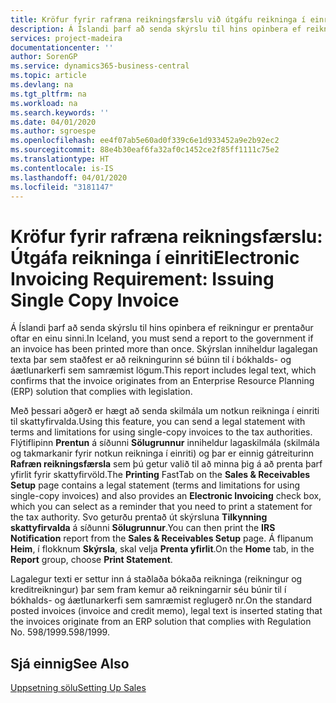 ```yaml
---
title: Kröfur fyrir rafræna reikningsfærslu við útgáfu reikninga í einriti
description: Á Íslandi þarf að senda skýrslu til hins opinbera ef reikningur er prentaður oftar en einu sinni.
services: project-madeira
documentationcenter: ''
author: SorenGP
ms.service: dynamics365-business-central
ms.topic: article
ms.devlang: na
ms.tgt_pltfrm: na
ms.workload: na
ms.search.keywords: ''
ms.date: 04/01/2020
ms.author: sgroespe
ms.openlocfilehash: ee4f07ab5e60ad0f339c6e1d933452a9e2b92ec2
ms.sourcegitcommit: 88e4b30eaf6fa32af0c1452ce2f85ff1111c75e2
ms.translationtype: HT
ms.contentlocale: is-IS
ms.lasthandoff: 04/01/2020
ms.locfileid: "3181147"
---
```

# <a name="electronic-invoicing-requirement-issuing-single-copy-invoice"></a><span data-ttu-id="fb2f7-103">Kröfur fyrir rafræna reikningsfærslu: Útgáfa reikninga í einriti</span><span class="sxs-lookup"><span data-stu-id="fb2f7-103">Electronic Invoicing Requirement: Issuing Single Copy Invoice</span></span>
<span data-ttu-id="fb2f7-104">Á Íslandi þarf að senda skýrslu til hins opinbera ef reikningur er prentaður oftar en einu sinni.</span><span class="sxs-lookup"><span data-stu-id="fb2f7-104">In Iceland, you must send a report to the government if an invoice has been printed more than once.</span></span> <span data-ttu-id="fb2f7-105">Skýrslan inniheldur lagalegan texta þar sem staðfest er að reikningurinn sé búinn til í bókhalds- og áætlunarkerfi sem samræmist lögum.</span><span class="sxs-lookup"><span data-stu-id="fb2f7-105">This report includes legal text, which confirms that the invoice originates from an Enterprise Resource Planning (ERP) solution that complies with legislation.</span></span>  

<span data-ttu-id="fb2f7-106">Með þessari aðgerð er hægt að senda skilmála um notkun reikninga í einriti til skattyfirvalda.</span><span class="sxs-lookup"><span data-stu-id="fb2f7-106">Using this feature, you can send a legal statement with terms and limitations for using single-copy invoices to the tax authorities.</span></span> <span data-ttu-id="fb2f7-107">Flýtiflipinn **Prentun** á síðunni **Sölugrunnur** inniheldur lagaskilmála (skilmála og takmarkanir fyrir notkun reikninga í einriti) og þar er einnig gátreiturinn **Rafræn reikningsfærsla** sem þú getur valið til að minna þig á að prenta þarf yfirlit fyrir skattyfirvöld.</span><span class="sxs-lookup"><span data-stu-id="fb2f7-107">The **Printing** FastTab on the **Sales & Receivables Setup** page contains a legal statement (terms and limitations for using single-copy invoices) and also provides an **Electronic Invoicing** check box, which you can select as a reminder that you need to print a statement for the tax authority.</span></span> <span data-ttu-id="fb2f7-108">Svo geturðu prentað út skýrsluna **Tilkynning skattyfirvalda** á síðunni **Sölugrunnur**.</span><span class="sxs-lookup"><span data-stu-id="fb2f7-108">You can then print the **IRS Notification** report from the **Sales & Receivables Setup** page.</span></span> <span data-ttu-id="fb2f7-109">Á flipanum **Heim**, í flokknum **Skýrsla**, skal velja **Prenta yfirlit**.</span><span class="sxs-lookup"><span data-stu-id="fb2f7-109">On the **Home** tab, in the **Report** group, choose **Print Statement**.</span></span>  

<span data-ttu-id="fb2f7-110">Lagalegur texti er settur inn á staðlaða bókaða reikninga (reikningur og kreditreikningur) þar sem fram kemur að reikningarnir séu búnir til í bókhalds- og áætlunarkerfi sem samræmist reglugerð nr.</span><span class="sxs-lookup"><span data-stu-id="fb2f7-110">On the standard posted invoices (invoice and credit memo), legal text is inserted stating that the invoices originate from an ERP solution that complies with Regulation No.</span></span> <span data-ttu-id="fb2f7-111">598/1999.</span><span class="sxs-lookup"><span data-stu-id="fb2f7-111">598/1999.</span></span>  

## <a name="see-also"></a><span data-ttu-id="fb2f7-112">Sjá einnig</span><span class="sxs-lookup"><span data-stu-id="fb2f7-112">See Also</span></span>
[<span data-ttu-id="fb2f7-113">Uppsetning sölu</span><span class="sxs-lookup"><span data-stu-id="fb2f7-113">Setting Up Sales</span></span>](../../sales-setup-sales.md)  
